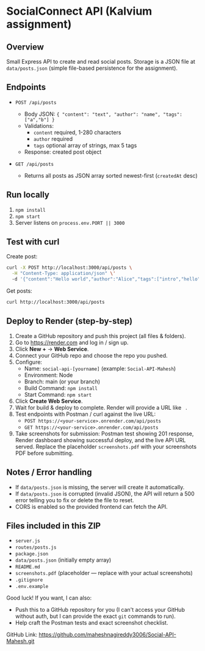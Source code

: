 # SocialConnect API (Kalvium assignment)

## Overview
Small Express API to create and read social posts. Storage is a JSON file at `data/posts.json` (simple file-based persistence for the assignment).

## Endpoints
- `POST /api/posts`
  - Body JSON: `{ "content": "text", "author": "name", "tags": ["a","b"] }`
  - Validations:
    - `content` required, 1-280 characters
    - `author` required
    - `tags` optional array of strings, max 5 tags
  - Response: created post object

- `GET /api/posts`
  - Returns all posts as JSON array sorted newest-first (`createdAt` desc)

## Run locally
1. `npm install`
2. `npm start`
3. Server listens on `process.env.PORT || 3000`

## Test with curl
Create post:
```bash
curl -X POST http://localhost:3000/api/posts \
  -H "Content-Type: application/json" \'
  -d '{"content":"Hello world","author":"Alice","tags":["intro","hello"]}'
```

Get posts:
```bash
curl http://localhost:3000/api/posts
```

## Deploy to Render (step-by-step)
1. Create a GitHub repository and push this project (all files & folders).
2. Go to https://render.com and log in / sign up.
3. Click **New +** → **Web Service**.
4. Connect your GitHub repo and choose the repo you pushed.
5. Configure:
   - Name: `social-api-[yourname]` (example: `Social-API-Mahesh`)
   - Environment: Node
   - Branch: main (or your branch)
   - Build Command: `npm install`
   - Start Command: `npm start`
6. Click **Create Web Service**.
7. Wait for build & deploy to complete. Render will provide a URL like ` `.
8. Test endpoints with Postman / curl against the live URL:
   - `POST https://<your-service>.onrender.com/api/posts`
   - `GET https://<your-service>.onrender.com/api/posts`
9. Take screenshots for submission: Postman test showing 201 response, Render dashboard showing successful deploy, and the live API URL served. Replace the placeholder `screenshots.pdf` with your screenshots PDF before submitting.

## Notes / Error handling
- If `data/posts.json` is missing, the server will create it automatically.
- If `data/posts.json` is corrupted (invalid JSON), the API will return a 500 error telling you to fix or delete the file to reset.
- CORS is enabled so the provided frontend can fetch the API.

## Files included in this ZIP
- `server.js`
- `routes/posts.js`
- `package.json`
- `data/posts.json` (initially empty array)
- `README.md`
- `screenshots.pdf` (placeholder — replace with your actual screenshots)
- `.gitignore`
- `.env.example`

Good luck! If you want, I can also:
- Push this to a GitHub repository for you (I can't access your GitHub without auth, but I can provide the exact `git` commands to run).
- Help craft the Postman tests and exact screenshot checklist.

GitHub Link: https://github.com/maheshnagireddy3006/Social-API-Mahesh.git
